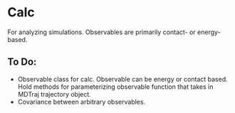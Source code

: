 # Calc
For analyzing simulations. Observables are primarily contact- or energy-based.

## To Do:
* Observable class for calc. Observable can be energy or contact based. Hold
methods for parameterizing observable function that takes in MDTraj
trajectory object.
* Covariance between arbitrary observables.
